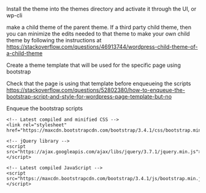 Install the theme into the themes directory and activate it through the UI, or wp-cli

make a child theme of the parent theme.
If a third party child theme, then you can minimize the edits needed to that theme to make your own
child theme by following the instructions at
https://stackoverflow.com/questions/46913744/wordpress-child-theme-of-a-child-theme

Create a theme template that will be used for the specific page using bootstrap

Check that the page is using that template before enqueueing the scripts
https://stackoverflow.com/questions/52802380/how-to-enqueue-the-bootstrap-script-and-style-for-wordpress-page-template-but-no

Enqueue the bootstrap scripts
```
<!-- Latest compiled and minified CSS -->
<link rel="stylesheet" href="https://maxcdn.bootstrapcdn.com/bootstrap/3.4.1/css/bootstrap.min.css">

<!-- jQuery library -->
<script src="https://ajax.googleapis.com/ajax/libs/jquery/3.7.1/jquery.min.js"></script>

<!-- Latest compiled JavaScript -->
<script src="https://maxcdn.bootstrapcdn.com/bootstrap/3.4.1/js/bootstrap.min.js"></script>
```





